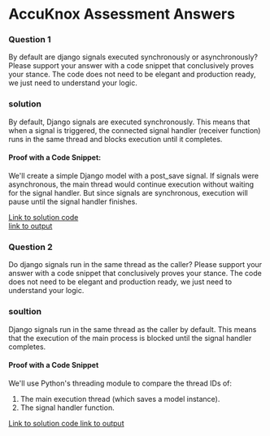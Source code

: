 # AccuKnox Assessment Answers
### Question 1
By default are django signals executed synchronously or asynchronously? Please support your answer with a code snippet that conclusively proves your stance. The code does not need to be elegant and production ready, we just need to understand your logic.
### solution
By default, Django signals are executed synchronously. This means that when a signal is triggered, the connected signal handler (receiver function) runs in the same thread and blocks execution until it completes.
#### Proof with a Code Snippet:
We'll create a simple Django model with a post_save signal. If signals were asynchronous, the main thread would continue execution without waiting for the signal handler. But since signals are synchronous, execution will pause until the signal handler finishes.

<a href="https://github.com/JayarajVp/AccuKnox_codes/blob/main/new/signals_app/question1.py"> Link to solution code</a></br>
<a href="https://github.com/JayarajVp/AccuKnox_codes/blob/main/Output/Question%201"> link to output</a>

### Question 2
Do django signals run in the same thread as the caller? Please support your answer with a code snippet that conclusively proves your stance. The code does not need to be elegant and production ready, we just need to understand your logic.
### soultion
Django signals run in the same thread as the caller by default. This means that the execution of the main process is blocked until the signal handler completes.
#### Proof with a Code Snippet
We'll use Python's threading module to compare the thread IDs of:
1) The main execution thread (which saves a model instance).
2) The signal handler function.

<a href="https://github.com/JayarajVp/AccuKnox_codes/blob/main/new/signals_app/question2.py"> Link to solution code </a>
<a href=""> link to output </a>

